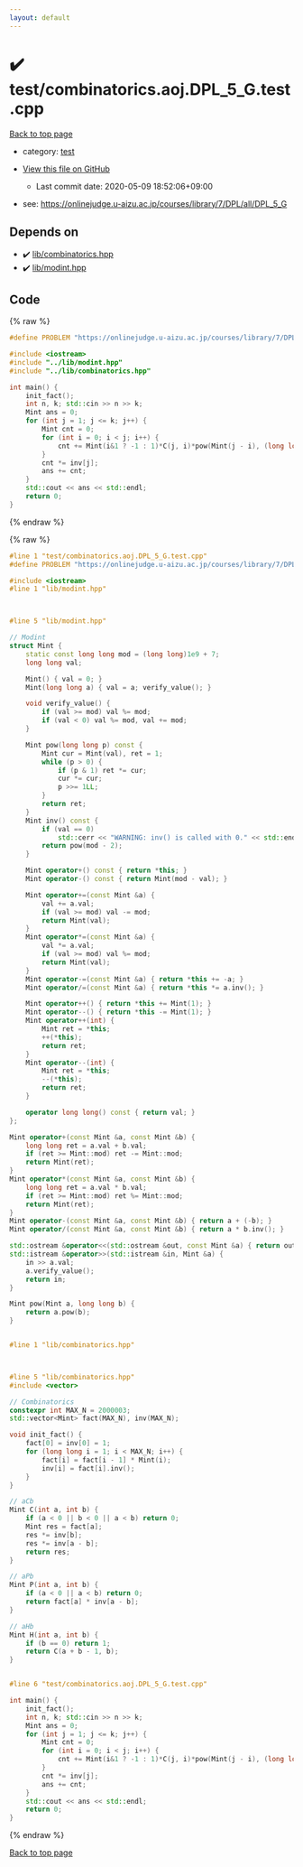 ```yaml
---
layout: default
---
```


<!-- mathjax config similar to math.stackexchange -->
<script type="text/javascript" async
  src="https://cdnjs.cloudflare.com/ajax/libs/mathjax/2.7.5/MathJax.js?config=TeX-MML-AM_CHTML">
</script>
<script type="text/x-mathjax-config">
  MathJax.Hub.Config({
    TeX: { equationNumbers: { autoNumber: "AMS" }},
    tex2jax: {
      inlineMath: [ ['$','$'] ],
      processEscapes: true
    },
    "HTML-CSS": { matchFontHeight: false },
    displayAlign: "left",
    displayIndent: "2em"
  });
</script>

<script type="text/javascript" src="https://cdnjs.cloudflare.com/ajax/libs/jquery/3.4.1/jquery.min.js"></script>
<script src="https://cdn.jsdelivr.net/npm/jquery-balloon-js@1.1.2/jquery.balloon.min.js" integrity="sha256-ZEYs9VrgAeNuPvs15E39OsyOJaIkXEEt10fzxJ20+2I=" crossorigin="anonymous"></script>
<script type="text/javascript" src="../../assets/js/copy-button.js"></script>
<link rel="stylesheet" href="../../assets/css/copy-button.css" />


# :heavy_check_mark: test/combinatorics.aoj.DPL_5_G.test.cpp

<a href="../../index.html">Back to top page</a>

* category: <a href="../../index.html#098f6bcd4621d373cade4e832627b4f6">test</a>
* <a href="{{ site.github.repository_url }}/blob/master/test/combinatorics.aoj.DPL_5_G.test.cpp">View this file on GitHub</a>
    - Last commit date: 2020-05-09 18:52:06+09:00


* see: <a href="https://onlinejudge.u-aizu.ac.jp/courses/library/7/DPL/all/DPL_5_G">https://onlinejudge.u-aizu.ac.jp/courses/library/7/DPL/all/DPL_5_G</a>


## Depends on

* :heavy_check_mark: <a href="../../library/lib/combinatorics.hpp.html">lib/combinatorics.hpp</a>
* :heavy_check_mark: <a href="../../library/lib/modint.hpp.html">lib/modint.hpp</a>


## Code

<a id="unbundled"></a>
{% raw %}
```cpp
#define PROBLEM "https://onlinejudge.u-aizu.ac.jp/courses/library/7/DPL/all/DPL_5_G"

#include <iostream>
#include "../lib/modint.hpp"
#include "../lib/combinatorics.hpp"

int main() {
    init_fact();
    int n, k; std::cin >> n >> k;
    Mint ans = 0;
    for (int j = 1; j <= k; j++) {
        Mint cnt = 0;
        for (int i = 0; i < j; i++) {
            cnt += Mint(i&1 ? -1 : 1)*C(j, i)*pow(Mint(j - i), (long long)n);
        }
        cnt *= inv[j];
        ans += cnt;
    }
    std::cout << ans << std::endl;
    return 0;
}

```
{% endraw %}

<a id="bundled"></a>
{% raw %}
```cpp
#line 1 "test/combinatorics.aoj.DPL_5_G.test.cpp"
#define PROBLEM "https://onlinejudge.u-aizu.ac.jp/courses/library/7/DPL/all/DPL_5_G"

#include <iostream>
#line 1 "lib/modint.hpp"



#line 5 "lib/modint.hpp"

// Modint
struct Mint {
    static const long long mod = (long long)1e9 + 7;
    long long val;

    Mint() { val = 0; }
    Mint(long long a) { val = a; verify_value(); }

    void verify_value() {
        if (val >= mod) val %= mod;
        if (val < 0) val %= mod, val += mod;
    }

    Mint pow(long long p) const {
        Mint cur = Mint(val), ret = 1;
        while (p > 0) {
            if (p & 1) ret *= cur;
            cur *= cur;
            p >>= 1LL;
        }
        return ret;
    }
    Mint inv() const {
        if (val == 0)
            std::cerr << "WARNING: inv() is called with 0." << std::endl;
        return pow(mod - 2);
    }

    Mint operator+() const { return *this; }
    Mint operator-() const { return Mint(mod - val); }

    Mint operator+=(const Mint &a) {
        val += a.val;
        if (val >= mod) val -= mod;
        return Mint(val);
    }
    Mint operator*=(const Mint &a) {
        val *= a.val;
        if (val >= mod) val %= mod;
        return Mint(val);
    }
    Mint operator-=(const Mint &a) { return *this += -a; }
    Mint operator/=(const Mint &a) { return *this *= a.inv(); }

    Mint operator++() { return *this += Mint(1); }
    Mint operator--() { return *this -= Mint(1); }
    Mint operator++(int) {
        Mint ret = *this;
        ++(*this);
        return ret;
    }
    Mint operator--(int) {
        Mint ret = *this;
        --(*this);
        return ret;
    }

    operator long long() const { return val; }
};

Mint operator+(const Mint &a, const Mint &b) {
    long long ret = a.val + b.val;
    if (ret >= Mint::mod) ret -= Mint::mod;
    return Mint(ret);
}
Mint operator*(const Mint &a, const Mint &b) {
    long long ret = a.val * b.val;
    if (ret >= Mint::mod) ret %= Mint::mod;
    return Mint(ret);
}
Mint operator-(const Mint &a, const Mint &b) { return a + (-b); }
Mint operator/(const Mint &a, const Mint &b) { return a * b.inv(); }

std::ostream &operator<<(std::ostream &out, const Mint &a) { return out << a.val; }
std::istream &operator>>(std::istream &in, Mint &a) {
    in >> a.val;
    a.verify_value();
    return in;
}

Mint pow(Mint a, long long b) {
    return a.pow(b);
}


#line 1 "lib/combinatorics.hpp"



#line 5 "lib/combinatorics.hpp"
#include <vector>

// Combinatorics
constexpr int MAX_N = 2000003;
std::vector<Mint> fact(MAX_N), inv(MAX_N);

void init_fact() {
    fact[0] = inv[0] = 1;
    for (long long i = 1; i < MAX_N; i++) {
        fact[i] = fact[i - 1] * Mint(i);
        inv[i] = fact[i].inv();
    }
}

// aCb
Mint C(int a, int b) {
    if (a < 0 || b < 0 || a < b) return 0;
    Mint res = fact[a];
    res *= inv[b];
    res *= inv[a - b];
    return res;
}

// aPb
Mint P(int a, int b) {
    if (a < 0 || a < b) return 0;
    return fact[a] * inv[a - b];
}

// aHb
Mint H(int a, int b) {
    if (b == 0) return 1;
    return C(a + b - 1, b);
}


#line 6 "test/combinatorics.aoj.DPL_5_G.test.cpp"

int main() {
    init_fact();
    int n, k; std::cin >> n >> k;
    Mint ans = 0;
    for (int j = 1; j <= k; j++) {
        Mint cnt = 0;
        for (int i = 0; i < j; i++) {
            cnt += Mint(i&1 ? -1 : 1)*C(j, i)*pow(Mint(j - i), (long long)n);
        }
        cnt *= inv[j];
        ans += cnt;
    }
    std::cout << ans << std::endl;
    return 0;
}

```
{% endraw %}

<a href="../../index.html">Back to top page</a>

